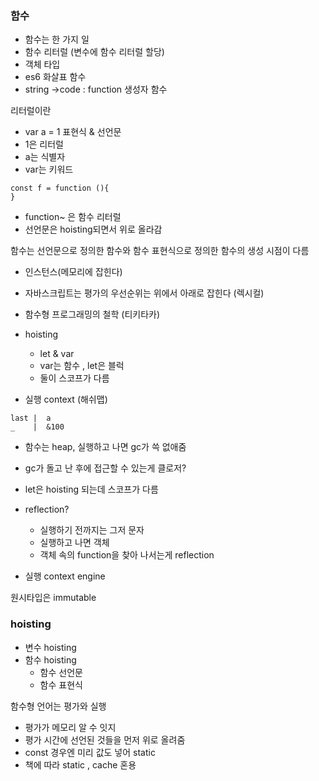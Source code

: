 ### 함수
- 함수는 한 가지 일
- 함수 리터럴 (변수에 함수 리터럴 할당)
- 객체 타입 
- es6 화살표 함수 
- string ->code : function 생성자 함수 
  
리터럴이란 
- var a = 1 표현식 & 선언문
- 1은 리터럴
- a는 식별자
- var는 키워드
```
const f = function (){
}
```
- function~ 은 함수 리터럴
- 선언문은 hoisting되면서 위로 올라감

함수는 선언문으로 정의한 함수와 함수 표현식으로 정의한 함수의 생성 시점이 다름
- 인스턴스(메모리에 잡힌다)

- 자바스크립트는 평가의 우선순위는 위에서 아래로 잡힌다 (렉시컬)
- 함수형 프로그래밍의 철학 (티키타카)

- hoisting
  - let & var 
  - var는 함수 , let은 블럭 
  - 둘이 스코프가 다름

- 실행 context (해쉬맵)
```
last |  a 
_    |  &100
```

- 함수는 heap, 실행하고 나면 gc가 쓱 없애줌 
- gc가 돌고 난 후에 접근할 수 있는게 클로저?
- let은 hoisting 되는데 스코프가 다름 

- reflection?
  - 실행하기 전까지는 그저 문자
  - 실행하고 나면 객체 
  - 객체 속의 function을 찾아 나서는게 reflection

- 실행 context engine

원시타입은 immutable 

### hoisting
- 변수 hoisting
- 함수 hoisting
  - 함수 선언문
  - 함수 표현식 
  
함수형 언어는 평가와 실행
- 평가가 메모리 알 수 잇지
- 평가 시간에 선언된 것들을 먼저 위로 올려줌 
- const 경우엔 미리 값도 넣어 static
- 책에 따라 static , cache 혼용 